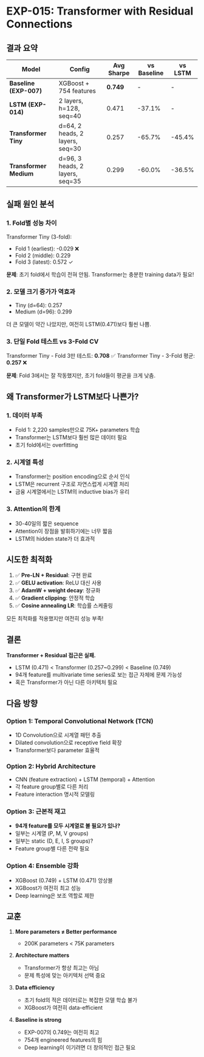 # EXP-015: Transformer with Residual Connections

## 결과 요약

| Model | Config | Avg Sharpe | vs Baseline | vs LSTM |
|-------|--------|------------|-------------|---------|
| **Baseline (EXP-007)** | XGBoost + 754 features | **0.749** | - | - |
| **LSTM (EXP-014)** | 2 layers, h=128, seq=40 | 0.471 | -37.1% | - |
| **Transformer Tiny** | d=64, 2 heads, 2 layers, seq=30 | 0.257 | -65.7% | -45.4% |
| **Transformer Medium** | d=96, 3 heads, 2 layers, seq=35 | 0.299 | -60.0% | -36.5% |

## 실패 원인 분석

### 1. **Fold별 성능 차이**

Transformer Tiny (3-fold):
- Fold 1 (earliest): -0.029 ❌
- Fold 2 (middle): 0.229
- Fold 3 (latest): 0.572 ✓

**문제**: 초기 fold에서 학습이 전혀 안됨. Transformer는 충분한 training data가 필요!

### 2. **모델 크기 증가가 역효과**

- Tiny (d=64): 0.257
- Medium (d=96): 0.299

더 큰 모델이 약간 나았지만, 여전히 LSTM(0.471)보다 훨씬 나쁨.

### 3. **단일 Fold 테스트 vs 3-Fold CV**

Transformer Tiny - Fold 3만 테스트: **0.708** ✅
Transformer Tiny - 3-Fold 평균: **0.257** ❌

**문제**: Fold 3에서는 잘 작동했지만, 초기 fold들이 평균을 크게 낮춤.

## 왜 Transformer가 LSTM보다 나쁜가?

### 1. **데이터 부족**
- Fold 1: 2,220 samples만으로 75K+ parameters 학습
- Transformer는 LSTM보다 훨씬 많은 데이터 필요
- 초기 fold에서는 overfitting

### 2. **시계열 특성**
- Transformer는 position encoding으로 순서 인식
- LSTM은 recurrent 구조로 자연스럽게 시계열 처리
- 금융 시계열에서는 LSTM의 inductive bias가 유리

### 3. **Attention의 한계**
- 30-40일의 짧은 sequence
- Attention이 장점을 발휘하기에는 너무 짧음
- LSTM의 hidden state가 더 효과적

## 시도한 최적화

1. ✅ **Pre-LN + Residual**: 구현 완료
2. ✅ **GELU activation**: ReLU 대신 사용
3. ✅ **AdamW + weight decay**: 정규화
4. ✅ **Gradient clipping**: 안정적 학습
5. ✅ **Cosine annealing LR**: 학습률 스케줄링

모든 최적화를 적용했지만 여전히 성능 부족!

## 결론

**Transformer + Residual 접근은 실패.**

- LSTM (0.471) < Transformer (0.257~0.299) < Baseline (0.749)
- 94개 feature를 multivariate time series로 보는 접근 자체에 문제 가능성
- 혹은 Transformer가 아닌 다른 아키텍처 필요

## 다음 방향

### Option 1: Temporal Convolutional Network (TCN)
- 1D Convolution으로 시계열 패턴 추출
- Dilated convolution으로 receptive field 확장
- Transformer보다 parameter 효율적

### Option 2: Hybrid Architecture
- CNN (feature extraction) + LSTM (temporal) + Attention
- 각 feature group별로 다른 처리
- Feature interaction 명시적 모델링

### Option 3: 근본적 재고
- **94개 feature를 모두 시계열로 볼 필요가 있나?**
- 일부는 시계열 (P, M, V groups)
- 일부는 static (D, E, I, S groups)?
- Feature group별 다른 전략 필요

### Option 4: Ensemble 강화
- XGBoost (0.749) + LSTM (0.471) 앙상블
- XGBoost가 여전히 최고 성능
- Deep learning은 보조 역할로 제한

## 교훈

1. **More parameters ≠ Better performance**
   - 200K parameters < 75K parameters

2. **Architecture matters**
   - Transformer가 항상 최고는 아님
   - 문제 특성에 맞는 아키텍처 선택 중요

3. **Data efficiency**
   - 초기 fold의 적은 데이터로는 복잡한 모델 학습 불가
   - XGBoost가 여전히 data-efficient

4. **Baseline is strong**
   - EXP-007의 0.749는 여전히 최고
   - 754개 engineered features의 힘
   - Deep learning이 이기려면 더 창의적인 접근 필요
